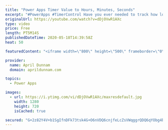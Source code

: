 ```yaml
---
title: "Power Apps Timer Value to Hours, Minutes, Seconds"
excerpt: "#PowerApps #TimerControl Have you ever needed to track how long it's taking to complete a process in your Power App?  Using the Timer Control you can do that, however, the output of that timer value is stored in an unfriendly format.  In this video, I show how you can take that timer value and format"
originalUrl: https://youtube.com/watch?v=dDjOVwR1AXc
type: video
price: Free
length: PT5M14S
publishedDateTime: 2020-05-18T14:39:58Z
heat: 50

featuredContent: "<iframe width=\"800\" height=\"500\" frameborder=\"0\" src=\"https://www.youtube.com/embed/dDjOVwR1AXc\" allow=\"accelerometer; autoplay; encrypted-media; gyroscope; picture-in-picture\" allowfullscreen></iframe>"

provider:
  name: April Dunnam
  domain: aprildunnam.com

topics:
  - Power Apps

images:
  - url: https://i.ytimg.com/vi/dDjOVwR1AXc/maxresdefault.jpg
    width: 1280
    height: 720
    isCached: true

secured: "G+2z82Y4V+b1SgIfnDFk73tsk4G+O6nVDQ6cnjfeLcZsVWqggrQDQ6qYObg4bMZFyNy7i4MmeYGO5zE0LvvZUqRPoP1iP2Zt65+c0NtiH9q1+0undLYWvre3yEqjm6z89Att3YtcllVeFVOHshMBS4Kduu08O0ouPhsYhJxkQO+7Trj82wrdwDEGIr5gWHqUGUDac0FC2VSe1L7/PJrTkIC5iJLb2FsNW22w80xlkFGp2D5DkoNWZtMcnOE1xoIavZ1FCF0Aw/TkXhN49v6tFP3ChwIN9U4Q8UIhUw0LQHClpm0LZAdsuR0NgcYJZmkpZRUltypWg5byH6rKajU/1iqONs+irY6rh/YzNIozqPV3gPn4V0AxQgSTLZYIViSJevJXHVqGzNG8+XZyHiqAaux1leSnJUrmMM6sDo6TVC8=;BU37kzYh/tnhgEZ8g3D2yg=="
---
```


